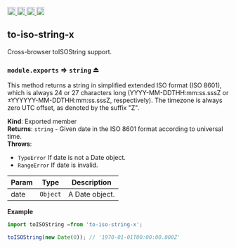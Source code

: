 <a href="https://travis-ci.org/Xotic750/to-iso-string-x"
   title="Travis status">
<img
   src="https://travis-ci.org/Xotic750/to-iso-string-x.svg?branch=master"
   alt="Travis status" height="18"/>
</a>
<a href="https://david-dm.org/Xotic750/to-iso-string-x"
   title="Dependency status">
<img src="https://david-dm.org/Xotic750/to-iso-string-x.svg"
   alt="Dependency status" height="18"/>
</a>
<a href="https://david-dm.org/Xotic750/to-iso-string-x#info=devDependencies"
   title="devDependency status">
<img src="https://david-dm.org/Xotic750/to-iso-string-x/dev-status.svg"
   alt="devDependency status" height="18"/>
</a>
<a href="https://badge.fury.io/js/to-iso-string-x" title="npm version">
<img src="https://badge.fury.io/js/to-iso-string-x.svg"
   alt="npm version" height="18"/>
</a>
<a name="module_to-iso-string-x"></a>

## to-iso-string-x

Cross-browser toISOString support.

<a name="exp_module_to-iso-string-x--module.exports"></a>

### `module.exports` ⇒ <code>string</code> ⏏

This method returns a string in simplified extended ISO format (ISO 8601),
which is always 24 or 27 characters long (YYYY-MM-DDTHH:mm:ss.sssZ or
±YYYYYY-MM-DDTHH:mm:ss.sssZ, respectively). The timezone is always zero UTC
offset, as denoted by the suffix "Z".

**Kind**: Exported member  
**Returns**: <code>string</code> - Given date in the ISO 8601 format according to universal time.  
**Throws**:

- <code>TypeError</code> If date is not a Date object.
- <code>RangeError</code> If date is invalid.

| Param | Type                | Description    |
| ----- | ------------------- | -------------- |
| date  | <code>Object</code> | A Date object. |

**Example**

```js
import toISOString =from 'to-iso-string-x';

toISOString(new Date(0)); // '1970-01-01T00:00:00.000Z'
```
